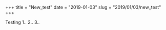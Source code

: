 +++
title = "New_test"
date  = "2019-01-03"
slug  = "2019/01/03/new_test"
+++

Testing 1.. 2.. 3..

